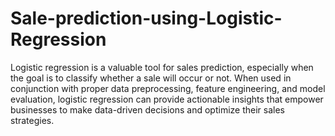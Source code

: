 # Sale-prediction-using-Logistic-Regression
Logistic regression is a valuable tool for sales prediction, especially when the goal is to classify whether a sale will occur or not. When used in conjunction with proper data preprocessing, feature engineering, and model evaluation, logistic regression can provide actionable insights that empower businesses to make data-driven decisions and optimize their sales strategies.
